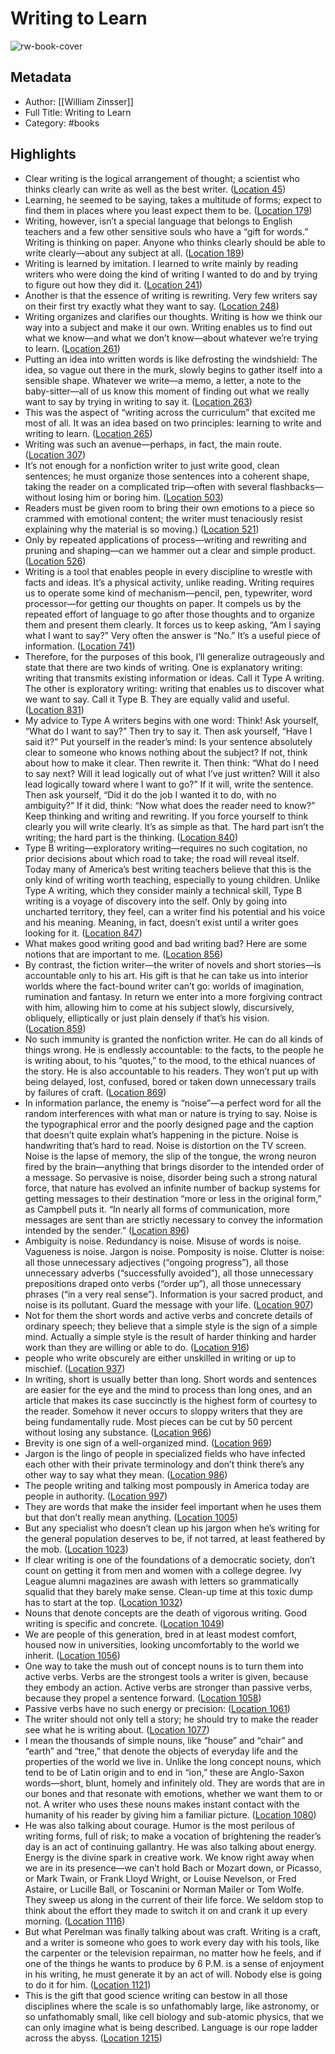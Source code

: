 # Writing to Learn

![rw-book-cover](https://images-na.ssl-images-amazon.com/images/I/41Hg4DpoERL._SL200_.jpg)

## Metadata
- Author: [[William Zinsser]]
- Full Title: Writing to Learn
- Category: #books

## Highlights
- Clear writing is the logical arrangement of thought; a scientist who thinks clearly can write as well as the best writer. ([Location 45](https://readwise.io/to_kindle?action=open&asin=B00BOQEBFE&location=45))
- Learning, he seemed to be saying, takes a multitude of forms; expect to find them in places where you least expect them to be. ([Location 179](https://readwise.io/to_kindle?action=open&asin=B00BOQEBFE&location=179))
- Writing, however, isn’t a special language that belongs to English teachers and a few other sensitive souls who have a “gift for words.” Writing is thinking on paper. Anyone who thinks clearly should be able to write clearly—about any subject at all. ([Location 189](https://readwise.io/to_kindle?action=open&asin=B00BOQEBFE&location=189))
- Writing is learned by imitation. I learned to write mainly by reading writers who were doing the kind of writing I wanted to do and by trying to figure out how they did it. ([Location 241](https://readwise.io/to_kindle?action=open&asin=B00BOQEBFE&location=241))
- Another is that the essence of writing is rewriting. Very few writers say on their first try exactly what they want to say. ([Location 248](https://readwise.io/to_kindle?action=open&asin=B00BOQEBFE&location=248))
- Writing organizes and clarifies our thoughts. Writing is how we think our way into a subject and make it our own. Writing enables us to find out what we know—and what we don’t know—about whatever we’re trying to learn. ([Location 261](https://readwise.io/to_kindle?action=open&asin=B00BOQEBFE&location=261))
- Putting an idea into written words is like defrosting the windshield: The idea, so vague out there in the murk, slowly begins to gather itself into a sensible shape. Whatever we write—a memo, a letter, a note to the baby-sitter—all of us know this moment of finding out what we really want to say by trying in writing to say it. ([Location 263](https://readwise.io/to_kindle?action=open&asin=B00BOQEBFE&location=263))
- This was the aspect of “writing across the curriculum” that excited me most of all. It was an idea based on two principles: learning to write and writing to learn. ([Location 265](https://readwise.io/to_kindle?action=open&asin=B00BOQEBFE&location=265))
- Writing was such an avenue—perhaps, in fact, the main route. ([Location 307](https://readwise.io/to_kindle?action=open&asin=B00BOQEBFE&location=307))
- It’s not enough for a nonfiction writer to just write good, clean sentences; he must organize those sentences into a coherent shape, taking the reader on a complicated trip—often with several flashbacks—without losing him or boring him. ([Location 503](https://readwise.io/to_kindle?action=open&asin=B00BOQEBFE&location=503))
- Readers must be given room to bring their own emotions to a piece so crammed with emotional content; the writer must tenaciously resist explaining why the material is so moving.) ([Location 521](https://readwise.io/to_kindle?action=open&asin=B00BOQEBFE&location=521))
- Only by repeated applications of process—writing and rewriting and pruning and shaping—can we hammer out a clear and simple product. ([Location 526](https://readwise.io/to_kindle?action=open&asin=B00BOQEBFE&location=526))
- Writing is a tool that enables people in every discipline to wrestle with facts and ideas. It’s a physical activity, unlike reading. Writing requires us to operate some kind of mechanism—pencil, pen, typewriter, word processor—for getting our thoughts on paper. It compels us by the repeated effort of language to go after those thoughts and to organize them and present them clearly. It forces us to keep asking, “Am I saying what I want to say?” Very often the answer is “No.” It’s a useful piece of information. ([Location 741](https://readwise.io/to_kindle?action=open&asin=B00BOQEBFE&location=741))
- Therefore, for the purposes of this book, I’ll generalize outrageously and state that there are two kinds of writing. One is explanatory writing: writing that transmits existing information or ideas. Call it Type A writing. The other is exploratory writing: writing that enables us to discover what we want to say. Call it Type B. They are equally valid and useful. ([Location 831](https://readwise.io/to_kindle?action=open&asin=B00BOQEBFE&location=831))
- My advice to Type A writers begins with one word: Think! Ask yourself, “What do I want to say?” Then try to say it. Then ask yourself, “Have I said it?” Put yourself in the reader’s mind: Is your sentence absolutely clear to someone who knows nothing about the subject? If not, think about how to make it clear. Then rewrite it. Then think: “What do I need to say next? Will it lead logically out of what I’ve just written? Will it also lead logically toward where I want to go?” If it will, write the sentence. Then ask yourself, “Did it do the job I wanted it to do, with no ambiguity?” If it did, think: “Now what does the reader need to know?” Keep thinking and writing and rewriting. If you force yourself to think clearly you will write clearly. It’s as simple as that. The hard part isn’t the writing; the hard part is the thinking. ([Location 840](https://readwise.io/to_kindle?action=open&asin=B00BOQEBFE&location=840))
- Type B writing—exploratory writing—requires no such cogitation, no prior decisions about which road to take; the road will reveal itself. Today many of America’s best writing teachers believe that this is the only kind of writing worth teaching, especially to young children. Unlike Type A writing, which they consider mainly a technical skill, Type B writing is a voyage of discovery into the self. Only by going into uncharted territory, they feel, can a writer find his potential and his voice and his meaning. Meaning, in fact, doesn’t exist until a writer goes looking for it. ([Location 847](https://readwise.io/to_kindle?action=open&asin=B00BOQEBFE&location=847))
- What makes good writing good and bad writing bad? Here are some notions that are important to me. ([Location 856](https://readwise.io/to_kindle?action=open&asin=B00BOQEBFE&location=856))
- By contrast, the fiction writer—the writer of novels and short stories—is accountable only to his art. His gift is that he can take us into interior worlds where the fact-bound writer can’t go: worlds of imagination, rumination and fantasy. In return we enter into a more forgiving contract with him, allowing him to come at his subject slowly, discursively, obliquely, elliptically or just plain densely if that’s his vision. ([Location 859](https://readwise.io/to_kindle?action=open&asin=B00BOQEBFE&location=859))
- No such immunity is granted the nonfiction writer. He can do all kinds of things wrong. He is endlessly accountable: to the facts, to the people he is writing about, to his “quotes,” to the mood, to the ethical nuances of the story. He is also accountable to his readers. They won’t put up with being delayed, lost, confused, bored or taken down unnecessary trails by failures of craft. ([Location 869](https://readwise.io/to_kindle?action=open&asin=B00BOQEBFE&location=869))
- In information parlance, the enemy is “noise”—a perfect word for all the random interferences with what man or nature is trying to say. Noise is the typographical error and the poorly designed page and the caption that doesn’t quite explain what’s happening in the picture. Noise is handwriting that’s hard to read. Noise is distortion on the TV screen. Noise is the lapse of memory, the slip of the tongue, the wrong neuron fired by the brain—anything that brings disorder to the intended order of a message. So pervasive is noise, disorder being such a strong natural force, that nature has evolved an infinite number of backup systems for getting messages to their destination “more or less in the original form,” as Campbell puts it. “In nearly all forms of communication, more messages are sent than are strictly necessary to convey the information intended by the sender.” ([Location 896](https://readwise.io/to_kindle?action=open&asin=B00BOQEBFE&location=896))
- Ambiguity is noise. Redundancy is noise. Misuse of words is noise. Vagueness is noise. Jargon is noise. Pomposity is noise. Clutter is noise: all those unnecessary adjectives (“ongoing progress”), all those unnecessary adverbs (“successfully avoided”), all those unnecessary prepositions draped onto verbs (“order up”), all those unnecessary phrases (“in a very real sense”). Information is your sacred product, and noise is its pollutant. Guard the message with your life. ([Location 907](https://readwise.io/to_kindle?action=open&asin=B00BOQEBFE&location=907))
- Not for them the short words and active verbs and concrete details of ordinary speech; they believe that a simple style is the sign of a simple mind. Actually a simple style is the result of harder thinking and harder work than they are willing or able to do. ([Location 916](https://readwise.io/to_kindle?action=open&asin=B00BOQEBFE&location=916))
- people who write obscurely are either unskilled in writing or up to mischief. ([Location 937](https://readwise.io/to_kindle?action=open&asin=B00BOQEBFE&location=937))
- In writing, short is usually better than long. Short words and sentences are easier for the eye and the mind to process than long ones, and an article that makes its case succinctly is the highest form of courtesy to the reader. Somehow it never occurs to sloppy writers that they are being fundamentally rude. Most pieces can be cut by 50 percent without losing any substance. ([Location 966](https://readwise.io/to_kindle?action=open&asin=B00BOQEBFE&location=966))
- Brevity is one sign of a well-organized mind. ([Location 969](https://readwise.io/to_kindle?action=open&asin=B00BOQEBFE&location=969))
- Jargon is the lingo of people in specialized fields who have infected each other with their private terminology and don’t think there’s any other way to say what they mean. ([Location 986](https://readwise.io/to_kindle?action=open&asin=B00BOQEBFE&location=986))
- The people writing and talking most pompously in America today are people in authority. ([Location 997](https://readwise.io/to_kindle?action=open&asin=B00BOQEBFE&location=997))
- They are words that make the insider feel important when he uses them but that don’t really mean anything. ([Location 1005](https://readwise.io/to_kindle?action=open&asin=B00BOQEBFE&location=1005))
- But any specialist who doesn’t clean up his jargon when he’s writing for the general population deserves to be, if not tarred, at least feathered by the mob. ([Location 1023](https://readwise.io/to_kindle?action=open&asin=B00BOQEBFE&location=1023))
- If clear writing is one of the foundations of a democratic society, don’t count on getting it from men and women with a college degree. Ivy League alumni magazines are awash with letters so grammatically squalid that they barely make sense. Clean-up time at this toxic dump has to start at the top. ([Location 1032](https://readwise.io/to_kindle?action=open&asin=B00BOQEBFE&location=1032))
- Nouns that denote concepts are the death of vigorous writing. Good writing is specific and concrete. ([Location 1049](https://readwise.io/to_kindle?action=open&asin=B00BOQEBFE&location=1049))
- We are people of this generation, bred in at least modest comfort, housed now in universities, looking uncomfortably to the world we inherit. ([Location 1056](https://readwise.io/to_kindle?action=open&asin=B00BOQEBFE&location=1056))
- One way to take the mush out of concept nouns is to turn them into active verbs. Verbs are the strongest tools a writer is given, because they embody an action. Active verbs are stronger than passive verbs, because they propel a sentence forward. ([Location 1058](https://readwise.io/to_kindle?action=open&asin=B00BOQEBFE&location=1058))
- Passive verbs have no such energy or precision: ([Location 1061](https://readwise.io/to_kindle?action=open&asin=B00BOQEBFE&location=1061))
- The writer should not only tell a story; he should try to make the reader see what he is writing about. ([Location 1077](https://readwise.io/to_kindle?action=open&asin=B00BOQEBFE&location=1077))
- I mean the thousands of simple nouns, like “house” and “chair” and “earth” and “tree,” that denote the objects of everyday life and the properties of the world we live in. Unlike the long concept nouns, which tend to be of Latin origin and to end in “ion,” these are Anglo-Saxon words—short, blunt, homely and infinitely old. They are words that are in our bones and that resonate with emotions, whether we want them to or not. A writer who uses these nouns makes instant contact with the humanity of his reader by giving him a familiar picture. ([Location 1080](https://readwise.io/to_kindle?action=open&asin=B00BOQEBFE&location=1080))
- He was also talking about courage. Humor is the most perilous of writing forms, full of risk; to make a vocation of brightening the reader’s day is an act of continuing gallantry. He was also talking about energy. Energy is the divine spark in creative work. We know right away when we are in its presence—we can’t hold Bach or Mozart down, or Picasso, or Mark Twain, or Frank Lloyd Wright, or Louise Nevelson, or Fred Astaire, or Lucille Ball, or Toscanini or Norman Mailer or Tom Wolfe. They sweep us along in the current of their life force. We seldom stop to think about the effort they made to switch it on and crank it up every morning. ([Location 1116](https://readwise.io/to_kindle?action=open&asin=B00BOQEBFE&location=1116))
- But what Perelman was finally talking about was craft. Writing is a craft, and a writer is someone who goes to work every day with his tools, like the carpenter or the television repairman, no matter how he feels, and if one of the things he wants to produce by 6 P.M. is a sense of enjoyment in his writing, he must generate it by an act of will. Nobody else is going to do it for him. ([Location 1121](https://readwise.io/to_kindle?action=open&asin=B00BOQEBFE&location=1121))
- This is the gift that good science writing can bestow in all those disciplines where the scale is so unfathomably large, like astronomy, or so unfathomably small, like cell biology and sub-atomic physics, that we can only imagine what is being described. Language is our rope ladder across the abyss. ([Location 1215](https://readwise.io/to_kindle?action=open&asin=B00BOQEBFE&location=1215))
